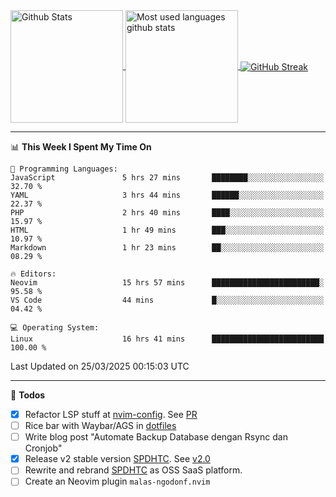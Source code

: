 <a href="https://github.com/anuraghazra/github-readme-stats">
  <img 
        height=180
        align="center" 
        src="https://github-readme-stats.vercel.app/api?username=rizkyilhampra&rank_icon=github&show_icons=true&theme=catppuccin_mocha&hide_border=true&include_all_commits=true&count_private=true&card_width=270" 
        alt="Github Stats" 
    />
</a>
<a href="https://github.com/anuraghazra/github-readme-stats">
  <img 
        height=180
        align="center" 
        src="https://github-readme-stats.vercel.app/api/top-langs/?username=rizkyilhampra&layout=compact&theme=catppuccin_mocha&hide_border=true&langs_count=8" 
        alt="Most used languages github stats" 
    />
</a>
<a href="https://git.io/streak-stats"><img src="https://streak-stats.demolab.com?user=rizkyilhampra&theme=catppuccin-mocha&hide_border=true" align="center" alt="GitHub Streak" /></a>

---

<!--START_SECTION:waka-->
📊 **This Week I Spent My Time On** 

```text
💬 Programming Languages: 
JavaScript               5 hrs 27 mins       ████████░░░░░░░░░░░░░░░░░   32.70 % 
YAML                     3 hrs 44 mins       ██████░░░░░░░░░░░░░░░░░░░   22.37 % 
PHP                      2 hrs 40 mins       ████░░░░░░░░░░░░░░░░░░░░░   15.97 % 
HTML                     1 hr 49 mins        ███░░░░░░░░░░░░░░░░░░░░░░   10.97 % 
Markdown                 1 hr 23 mins        ██░░░░░░░░░░░░░░░░░░░░░░░   08.29 % 

🔥 Editors: 
Neovim                   15 hrs 57 mins      ████████████████████████░   95.58 % 
VS Code                  44 mins             █░░░░░░░░░░░░░░░░░░░░░░░░   04.42 % 

💻 Operating System: 
Linux                    16 hrs 41 mins      █████████████████████████   100.00 % 
```


 Last Updated on 25/03/2025 00:15:03 UTC
<!--END_SECTION:waka-->

---

📒 **Todos**
<br>
- [x] Refactor LSP stuff at [nvim-config](https://github.com/rizkyilhampra/nvim-config). See [PR](https://github.com/rizkyilhampra/nvim-config/pull/9)
- [ ] Rice bar with Waybar/AGS in [dotfiles](https://github.com/rizkyilhampra/dotfiles)
- [ ] Write blog post "Automate Backup Database dengan Rsync dan Cronjob"
- [x] Release v2 stable version [SPDHTC](https://github.com/rizkyilhampra/spdhtc). See [v2.0](https://github.com/rizkyilhampra/spdhtc/releases/tag/v2.0)
- [ ] Rewrite and rebrand [SPDHTC](https://github.com/rizkyilhampra/spdhtc) as OSS SaaS platform.
- [ ] Create an Neovim plugin `malas-ngodonf.nvim`
